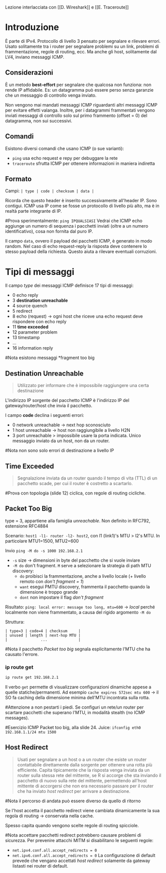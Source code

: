 Lezione interlacciata con [[D. Wireshark]] e [[E. Traceroute]]
# Introduzione
È parte di IPv4.
Protocollo di livello 3 pensato per segnalare e rilevare errori.
Usato solitamente tra i router per segnalare problemi su un link, problemi di frammentazione, regole di routing, ecc.
Ma anche gli host, solitamente dal LV4, inviano messaggi ICMP.

## Considerazioni
È un metodo **best-effort** per segnalare che qualcosa non funziona: non rende IP affidabile.
Es: un datagramma può essere perso senza garanzie che un messaggio di controllo venga inviato.

Non vengono mai mandati messaggi ICMP riguardanti altri messaggi ICMP per evitare effetti valanga. Inoltre, per i datagrammi frammentati vengono inviati messaggi di controllo solo sul primo frammento (offset = 0) del datagramma, non sui successivi.

## Comandi
Esistono diversi comandi che usano ICMP (o sue varianti):
- `ping` usa echo request e repy per debuggare la rete
- `traceroute` sfrutta ICMP per ottenere informazioni in maniera indiretta

##  Formato
Campi: `| type | code | checksum | data |`

Ricorda che questo header è inserito successivamente all'header IP. Sono contigui. ICMP usa IP come se fosse un protocollo di livello più alto, ma è in realtà parte integrante di IP.

#Prova sperimentalmente: `ping IPQUALSIASI`
Vedrai che ICMP echo aggiunge un numero di sequenza i pacchetti inviati (oltre a un numero identificativo), cosa non fornita dal puro IP.

Il campo `data`, ovvero il payload dei pacchetti ICMP, è generato in modo random. Nel caso di echo request-reply la risposta deve contenere lo stesso payload della richiesta. Questo aiuta a rilevare eventuali corruzioni.

# Tipi di messaggi
Il campo *type* dei messaggi ICMP definisce 17 tipi di messaggi:
- 0 echo reply
- 3 **destination unreachable**
- 4 source quench
- 5 redirect
- 8 echo (request) -> ogni host che riceve una echo request deve rispondere con echo reply
- 11 **time exceeded**
- 12 parameter problem
- 13 timestamp
- ...
- 16 information reply

#Nota esistono messaggi *fragment too big

## Destination Unreachable
>Utilizzato per informare che è impossibile raggiungere una certa destinazione

L'indirizzo IP sorgente del pacchetto ICMP è l'indirizzo IP del gateway/router/host che invia il pacchetto.

I campo **code** declina i seguenti errori:
- 0 network unreachable -> next hop sconosciuto
- 1 host unreachable -> host non raggiungibile a livello H2N
- 3 port unreachable > impossibile usare la porta indicata. Unico messaggio inviato da un host, non da un router.

#Nota non sono solo errori di destinazione a livello IP

## Time Exceeded
>Segnalazione inviata da un router quando il tempo di vita (TTL) di un pacchetto scade, per cui il router è costretto a scartarlo.


#Prova con topologia (slide 12) ciclica, con regole di routing cicliche.

## Packet Too Big
type = 3, appartiene alla famiglia *unreachable*. Non definito in RFC792, estensione RFC4884

Scenario: `host1 -l1- router -l2- host2`, con l1 (link1)'s MTU > l2's MTU. In particolare MTU1=1500, MTU2=600

Invio `ping -M do -s 1000 192.168.2.1`
- `-s` size -> dimensioni in byte del pacchetto che si vuole inviare
- `-M do` don't fragment. `M` serve a selezionare la strategia di path MTU discovery:
	- `do` proibisci la frammentazione, anche a livello locale (+ livello remoto con *don't fragment = 1*)
	- `want` esegui PMTU discovery, frammenta il pacchetto quando la dimensione è troppo grande
	- `dont` non impostare il flag *don't fragment*

Risultato: `ping: local error: message too long, mtu=600` -> *local* perché localmente non viene frammentato, a causa del rigido argomento `-M do`

Struttura:
```
| type=3 | code=4 | checksum     |
| unused | length | next-hop MTU |
|               ...              |
```
#Nota il pacchetto *Packet too big* segnala esplicitamente l'MTU che ha causato l'errore.

### ip route get
```bash
ip route get 192.168.2.1
```

Il verbo `get` permette di visualizzare configurazioni dinamiche appese a quelle statiche/permanenti.
Ad esempio `cache expires 572sec mtu 600` -> il SO fa caching della dimensione minima dell'MTU incontrata sulla rotta.

#Attenzione a non pestarti i piedi. Se configuri un rete/un router per scartare pacchetti che superano l'MTU, in modalità stealth (no ICMP messages).

#Esercizio ICMP Packet too big, alla slide 24. Juice: `ifconfig eth0 192.168.1.1/24 mtu 1500`

## Host Redirect
>Usati per segnalare a un host o a un router che esiste un router contattabile direttamente dalla sorgente per ottenere una rotta più efficiente. Capita tipicamente che la risposta venga inviata da un router sulla stessa rete del mittente, se R si accorge che sta inviando il pacchetto di nuovo sulla rete del mittente, permettendo all'host mittente di accorgersi che non era necessario passare per il router che ha inviato _host redirect_ per arrivare a destinazione.

#Nota il percorso di andata può essere diverso da quello di ritorno

Se l'host accetta il pacchetto redirect viene cambiata dinamicamente la sua regola di routing -> conservata nella cache.

Spesso capita quando vengono scelte regole di routing spicciole.

#Nota accettare pacchetti redirect potrebbero causare problemi di sicurezza. Per prevenire attacchi MITM si disabilitano le seguenti regole:
- `net.ipv4.conf.all.accept_redirects = 0`
- `net.ipv6.conf.all.accept_redirects = 0`
La configurazione di default prevede che vengano accettati *host redirect* solamente da gateway listasti nei router di default.

